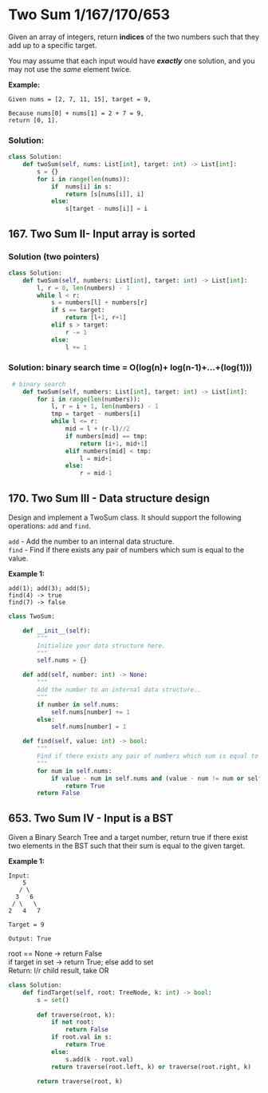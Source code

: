 # Two Sum 1/167/170/653

Given an array of integers, return **indices** of the two numbers such that they add up to a specific target.

You may assume that each input would have _**exactly**_ one solution, and you may not use the _same_ element twice.

**Example:**

```text
Given nums = [2, 7, 11, 15], target = 9,

Because nums[0] + nums[1] = 2 + 7 = 9,
return [0, 1].
```

### Solution:

```python
class Solution:
    def twoSum(self, nums: List[int], target: int) -> List[int]:
        s = {}
        for i in range(len(nums)):
            if  nums[i] in s:
                return [s[nums[i]], i]
            else:
                s[target - nums[i]] = i
```

## 167. Two Sum II- Input array is sorted

### Solution \(two pointers\)

```python
class Solution:
    def twoSum(self, numbers: List[int], target: int) -> List[int]:
        l, r = 0, len(numbers) - 1
        while l < r:
            s = numbers[l] + numbers[r] 
            if s == target:
                return [l+1, r+1]
            elif s > target:
                r -= 1
            else:
                l += 1
```

### Solution: binary search time = O\(log\(n\)+ log\(n-1\)+...+\(log\(1\)\)\)

```python
 # binary search        
    def twoSum(self, numbers: List[int], target: int) -> List[int]:
        for i in range(len(numbers)):
            l, r = i + 1, len(numbers) - 1
            tmp = target - numbers[i]
            while l <= r:
                mid = l + (r-l)//2
                if numbers[mid] == tmp:
                    return [i+1, mid+1]
                elif numbers[mid] < tmp:
                    l = mid+1
                else:
                    r = mid-1
```

## 170. Two Sum III - Data structure design

Design and implement a TwoSum class. It should support the following operations: `add` and `find`.

`add` - Add the number to an internal data structure.  
`find` - Find if there exists any pair of numbers which sum is equal to the value.

**Example 1:**

```text
add(1); add(3); add(5);
find(4) -> true
find(7) -> false
```

```python
class TwoSum:

    def __init__(self):
        """
        Initialize your data structure here.
        """
        self.nums = {}

    def add(self, number: int) -> None:
        """
        Add the number to an internal data structure..
        """
        if number in self.nums:
            self.nums[number] += 1
        else:
            self.nums[number] = 1

    def find(self, value: int) -> bool:
        """
        Find if there exists any pair of numbers which sum is equal to the value.
        """
        for num in self.nums:
            if value - num in self.nums and (value - num != num or self.nums[num] > 1):
                return True
        return False
```

## 653. Two Sum IV - Input is a BST

Given a Binary Search Tree and a target number, return true if there exist two elements in the BST such that their sum is equal to the given target.

**Example 1:**

```text
Input: 
    5
   / \
  3   6
 / \   \
2   4   7

Target = 9

Output: True
```

  
root == None -&gt; return False  
if target in set -&gt; return True; else add to set  
Return: l/r child result, take OR

```python
class Solution:
    def findTarget(self, root: TreeNode, k: int) -> bool:
        s = set()
        
        def traverse(root, k):
            if not root: 
                return False
            if root.val in s:
                return True
            else:
                s.add(k - root.val)
            return traverse(root.left, k) or traverse(root.right, k)
            
        return traverse(root, k)
```

